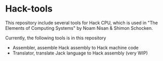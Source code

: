 # Hack-tools
This repository include several tools for Hack CPU, which is used in "The Elements of Computing Systems" by Noam Nisan & Shimon Schocken.

Currently, the following tools is in this repository
* Assembler, assemble Hack assembly to Hack machine code
* Translator, translate Jack language to Hack assembly (very WIP) 

